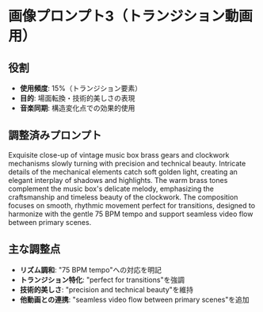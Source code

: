 # 画像プロンプト3（トランジション動画用）

## 役割
- **使用頻度**: 15%（トランジション要素）
- **目的**: 場面転換・技術的美しさの表現
- **音楽同期**: 構造変化点での効果的使用

## 調整済みプロンプト

Exquisite close-up of vintage music box brass gears and clockwork mechanisms slowly turning with precision and technical beauty. Intricate details of the mechanical elements catch soft golden light, creating an elegant interplay of shadows and highlights. The warm brass tones complement the music box's delicate melody, emphasizing the craftsmanship and timeless beauty of the clockwork. The composition focuses on smooth, rhythmic movement perfect for transitions, designed to harmonize with the gentle 75 BPM tempo and support seamless video flow between primary scenes.

## 主な調整点
- **リズム調和**: "75 BPM tempo"への対応を明記
- **トランジション特化**: "perfect for transitions"を強調
- **技術的美しさ**: "precision and technical beauty"を維持
- **他動画との連携**: "seamless video flow between primary scenes"を追加
